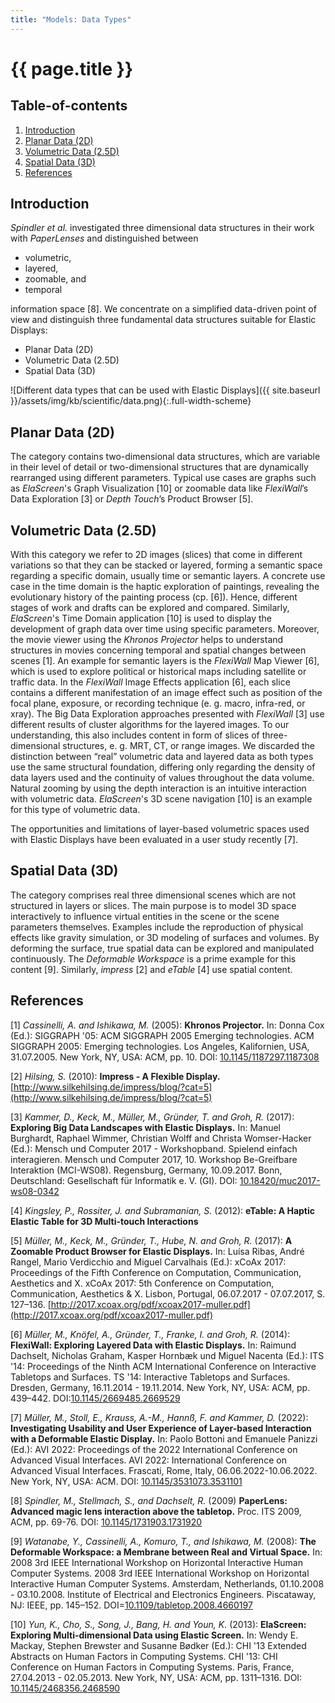 ```yaml
---
title: "Models: Data Types"
---
```


# {{ page.title }}

<!-- omit in toc -->
## Table-of-contents

1. [Introduction](#introduction)
2. [Planar Data (2D)](#planar-data-2d)
3. [Volumetric Data (2.5D)](#volumetric-data-25d)
4. [Spatial Data (3D)](#spatial-data-3d)
5. [References](#references)

## Introduction

*Spindler et al.* investigated three dimensional data structures in their work with *PaperLenses* and distinguished between

* volumetric,
* layered,
* zoomable, and
* temporal

information space [8]. We concentrate on a simplified data-driven point of view and distinguish three fundamental data structures suitable for Elastic Displays:

* Planar Data (2D)
* Volumetric Data (2.5D)
* Spatial Data (3D)

![Different data types that can be used with Elastic Displays]({{ site.baseurl }}/assets/img/kb/scientific/data.png){:.full-width-scheme}

## Planar Data (2D)

The category contains two-dimensional data structures, which are variable in their level of detail or two-dimensional structures that are dynamically rearranged using different parameters. Typical use cases are graphs such as *ElaScreen*'s Graph Visualization [10] or zoomable data like *FlexiWall*’s Data Exploration [3] or *Depth Touch*’s Product Browser [5].

## Volumetric Data (2.5D)

With this category we refer to 2D images (slices) that come in different variations so that they can be stacked or layered, forming a semantic space regarding a specific domain, usually time or semantic layers. A concrete use case in the time domain is the haptic exploration of paintings, revealing the evolutionary history of the painting process (cp. [6]).
Hence, different stages of work and drafts can be explored and compared. Similarly, *ElaScreen*'s Time Domain application [10] is used to display the development of graph data over time using specific parameters. Moreover, the movie viewer using the *Khronos Projector* helps to understand structures in movies concerning temporal and spatial changes between scenes [1]. An example for semantic
layers is the *FlexiWall* Map Viewer [6], which is used to explore political or historical maps including satellite or traffic data. In the *FlexiWall* Image Effects application [6], each slice contains a different manifestation of an image effect such as position of the focal plane, exposure, or recording technique (e. g. macro, infra-red, or xray). The Big Data Exploration approaches presented with *FlexiWall* [3] use different results of cluster algorithms for the layered images.
To our understanding, this also includes content in form of slices of three-dimensional structures, e. g. MRT, CT, or range images. We discarded the distinction between “real” volumetric data and layered data as both types use the same structural foundation, differing only regarding the density of data layers used and the continuity of values throughout the data volume. Natural zooming by using the depth interaction is an intuitive interaction with volumetric data. *ElaScreen*'s 3D scene navigation [10] is an example for this type of volumetric data.

The opportunities and limitations of layer-based volumetric spaces used with Elastic Displays have been evaluated in a user study recently [7].

## Spatial Data (3D)

The category comprises real three dimensional scenes which are not structured in layers or slices. The main purpose is to model 3D space interactively to influence virtual entities in the scene or the scene parameters themselves. Examples include the reproduction of physical effects like gravity simulation, or 3D modeling of surfaces and volumes. By deforming the surface, true spatial data can be explored and manipulated continuously. The *Deformable Workspace* is a prime example for this content [9]. Similarly, *impress* [2] and *eTable* [4] use spatial content.

## References

[1] *Cassinelli, A. and Ishikawa, M.* (2005): **Khronos Projector.** In: Donna Cox (Ed.): SIGGRAPH '05: ACM SIGGRAPH 2005 Emerging technologies. ACM SIGGRAPH 2005: Emerging technologies. Los Angeles, Kalifornien, USA, 31.07.2005. New York, NY, USA: ACM, pp. 10. DOI: [10.1145/1187297.1187308](https://doi.org/10.1145/1187297.1187308)

[2] *Hilsing, S.* (2010): **Impress - A Flexible Display.** [http://www.silkehilsing.de/impress/blog/?cat=5](http://www.silkehilsing.de/impress/blog/?cat=5)

[3] *Kammer, D., Keck, M., Müller, M., Gründer, T. and Groh, R.* (2017): **Exploring Big Data Landscapes with Elastic Displays.** In: Manuel Burghardt, Raphael Wimmer, Christian Wolff and Christa Womser-Hacker (Ed.): Mensch und Computer 2017 - Workshopband. Spielend einfach interagieren. Mensch und Computer 2017, 10. Workshop Be-Greifbare Interaktion (MCI-WS08). Regensburg, Germany, 10.09.2017. Bonn, Deutschland: Gesellschaft für Informatik e. V. (GI). DOI: [10.18420/muc2017-ws08-0342](https:doi.org/10.18420/muc2017-ws08-0342)

[4] *Kingsley, P., Rossiter, J. and Subramanian, S.* (2012): **eTable: A Haptic Elastic Table for 3D Multi-touch Interactions**

[5] *Müller, M., Keck, M., Gründer, T., Hube, N. and Groh, R.* (2017): **A Zoomable Product Browser for Elastic Displays.** In: Luísa Ribas, André Rangel, Mario Verdicchio and Miguel Carvalhais (Ed.): xCoAx 2017: Proceedings of the Fifth Conference on Computation, Communication, Aesthetics and X. xCoAx 2017: 5th Conference on Computation, Communication, Aesthetics & X. Lisbon, Portugal, 06.07.2017 - 07.07.2017, S. 127–136. [http://2017.xcoax.org/pdf/xcoax2017-muller.pdf](http://2017.xcoax.org/pdf/xcoax2017-muller.pdf)

[6] *Müller, M., Knöfel, A., Gründer, T., Franke, I. and Groh, R.* (2014): **FlexiWall: Exploring Layered Data with Elastic Displays.** In: Raimund Dachselt, Nicholas Graham, Kasper Hornbæk und Miguel Nacenta (Ed.): ITS '14: Proceedings of the Ninth ACM International Conference on Interactive Tabletops and Surfaces. TS '14: Interactive Tabletops and Surfaces. Dresden, Germany, 16.11.2014 - 19.11.2014. New York, NY, USA: ACM, pp. 439–442. DOI:[10.1145/2669485.2669529](https://doi.org/10.1145/2669485.2669529)

[7] *Müller, M., Stoll, E., Krauss, A.-M., Hannß, F. and Kammer, D.* (2022): **Investigating Usability and User Experience of Layer-based Interaction with a Deformable Elastic Display.** In: Paolo Bottoni and Emanuele Panizzi (Ed.): AVI 2022: Proceedings of the 2022 International Conference on Advanced Visual Interfaces. AVI 2022: International Conference on Advanced Visual Interfaces. Frascati, Rome, Italy, 06.06.2022-10.06.2022. New York, NY, USA: ACM. DOI: [10.1145/3531073.3531101](htpps://doi.org/10.1145/3531073.3531101)

[8] *Spindler, M., Stellmach, S., and Dachselt, R.* (2009) __PaperLens: Advanced magic lens interaction above the tabletop.__ Proc. ITS 2009, ACM, pp. 69-76. DOI: [10.1145/1731903.1731920](https://doi.org/10.1145/1731903.1731920)

[9] *Watanabe, Y., Cassinelli, A., Komuro, T., and Ishikawa, M.* (2008): **The Deformable Workspace: a Membrane between Real and Virtual Space.** In: 2008 3rd IEEE International Workshop on Horizontal Interactive Human Computer Systems. 2008 3rd IEEE International Workshop on Horizontal Interactive Human Computer Systems. Amsterdam, Netherlands, 01.10.2008 - 03.10.2008. Institute of Electrical and Electronics Engineers. Piscataway, NJ: IEEE, pp. 145–152. DOI=[10.1109/tabletop.2008.4660197](https://doi.org/10.1109/tabletop.2008.4660197)

[10] *Yun, K., Cho, S., Song, J., Bang, H. and Youn, K.* (2013): **ElaScreen: Exploring Multi-dimensional Data using Elastic Screen.** In: Wendy E. Mackay, Stephen Brewster and Susanne Bødker (Ed.): CHI '13 Extended Abstracts on Human Factors in Computing Systems. CHI '13: CHI Conference on Human Factors in Computing Systems. Paris, France, 27.04.2013 - 02.05.2013. New York, NY, USA: ACM, pp. 1311–1316. DOI: [10.1145/2468356.2468590](https://doi.org/10.1145/2468356.2468590)
